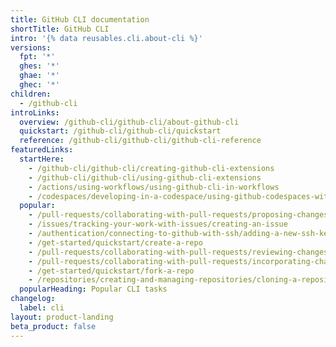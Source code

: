 ```yaml
---
title: GitHub CLI documentation
shortTitle: GitHub CLI
intro: '{% data reusables.cli.about-cli %}'
versions:
  fpt: '*'
  ghes: '*'
  ghae: '*'
  ghec: '*'
children:
  - /github-cli
introLinks:
  overview: /github-cli/github-cli/about-github-cli
  quickstart: /github-cli/github-cli/quickstart
  reference: /github-cli/github-cli/github-cli-reference
featuredLinks:
  startHere:
    - /github-cli/github-cli/creating-github-cli-extensions
    - /github-cli/github-cli/using-github-cli-extensions
    - /actions/using-workflows/using-github-cli-in-workflows
    - /codespaces/developing-in-a-codespace/using-github-codespaces-with-github-cli
  popular:
    - /pull-requests/collaborating-with-pull-requests/proposing-changes-to-your-work-with-pull-requests/creating-a-pull-request
    - /issues/tracking-your-work-with-issues/creating-an-issue
    - /authentication/connecting-to-github-with-ssh/adding-a-new-ssh-key-to-your-github-account
    - /get-started/quickstart/create-a-repo
    - /pull-requests/collaborating-with-pull-requests/reviewing-changes-in-pull-requests/checking-out-pull-requests-locally
    - /pull-requests/collaborating-with-pull-requests/incorporating-changes-from-a-pull-request/merging-a-pull-request
    - /get-started/quickstart/fork-a-repo
    - /repositories/creating-and-managing-repositories/cloning-a-repository
  popularHeading: Popular CLI tasks
changelog:
  label: cli
layout: product-landing
beta_product: false
---
```


